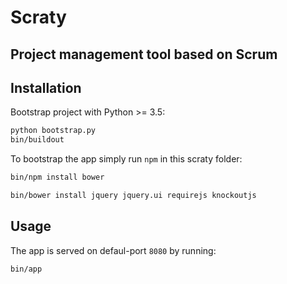 # Scraty

## Project management tool based on Scrum

## Installation

Bootstrap project with Python >= 3.5:

```bash
python bootstrap.py
bin/buildout
```

To bootstrap the app simply run `npm` in this scraty folder:

```bash
bin/npm install bower
```

```bash
bin/bower install jquery jquery.ui requirejs knockoutjs
```

## Usage

The app is served on defaul-port `8080` by running:

```bash
bin/app
```
